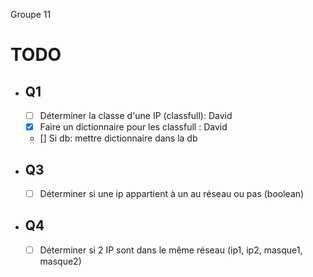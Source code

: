 Groupe 11

# TODO

- ## Q1
  - [ ] Déterminer la classe d'une IP (classfull): David
  - [x] Faire un dictionnaire pour les classfull : David
  - [] Si db: mettre dictionnaire dans la db
- ## Q3
  - [ ] Déterminer si une ip appartient à un au réseau ou pas (boolean)
- ## Q4
  - [ ] Déterminer si 2 IP sont dans le même réseau (ip1, ip2, masque1, masque2)
